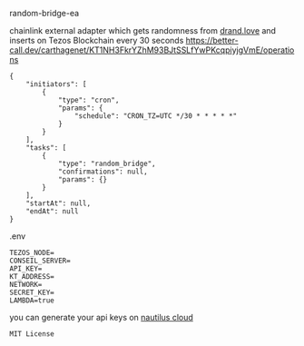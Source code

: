 random-bridge-ea

chainlink external adapter which gets randomness from [drand.love](https://drand.love) and inserts on Tezos Blockchain every 30 seconds https://better-call.dev/carthagenet/KT1NH3FkrYZhM93BJtSSLfYwPKcqpiyjgVmE/operations

``` 
{
	"initiators": [
		{
			"type": "cron",
			"params": {
				"schedule": "CRON_TZ=UTC */30 * * * * *"
			}
		}
	],
	"tasks": [
		{
			"type": "random_bridge",
			"confirmations": null,
			"params": {}
		}
	],
	"startAt": null,
	"endAt": null
}
```
.env
```
TEZOS_NODE=
CONSEIL_SERVER=
API_KEY=
KT_ADDRESS=
NETWORK=
SECRET_KEY=
LAMBDA=true
```
you can generate your api keys on [nautilus cloud](https://nautilus.cloud)
```
MIT License
```

